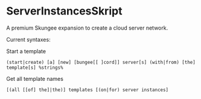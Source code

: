 # ServerInstancesSkript
A premium Skungee expansion to create a cloud server network.

Current syntaxes:

Start a template
```
(start|create) [a] [new] [bungee[[ ]cord]] server[s] (with|from) [the] template[s] %strings%
```

Get all template names
```
[(all [[of] the]|the)] templates [(on|for) server instances]
```
